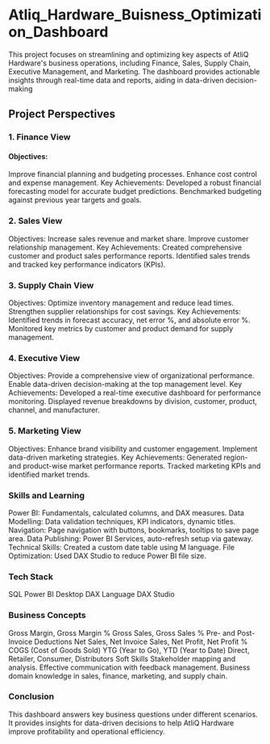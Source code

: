 # Atliq_Hardware_Buisness_Optimization_Dashboard
  This project focuses on streamlining and optimizing key aspects of AtliQ Hardware's business operations, including Finance, Sales, Supply Chain, Executive Management, and Marketing. The dashboard provides actionable insights through real-time data and reports, aiding in data-driven decision-making
## Project Perspectives
### 1. Finance View
#### Objectives:
Improve financial planning and budgeting processes.
Enhance cost control and expense management.
Key Achievements:
Developed a robust financial forecasting model for accurate budget predictions.
Benchmarked budgeting against previous year targets and goals.
### 2. Sales View
Objectives:
Increase sales revenue and market share.
Improve customer relationship management.
Key Achievements:
Created comprehensive customer and product sales performance reports.
Identified sales trends and tracked key performance indicators (KPIs).
### 3. Supply Chain View
Objectives:
Optimize inventory management and reduce lead times.
Strengthen supplier relationships for cost savings.
Key Achievements:
Identified trends in forecast accuracy, net error %, and absolute error %.
Monitored key metrics by customer and product demand for supply management.
### 4. Executive View
Objectives:
Provide a comprehensive view of organizational performance.
Enable data-driven decision-making at the top management level.
Key Achievements:
Developed a real-time executive dashboard for performance monitoring.
Displayed revenue breakdowns by division, customer, product, channel, and manufacturer.
### 5. Marketing View
Objectives:
Enhance brand visibility and customer engagement.
Implement data-driven marketing strategies.
Key Achievements:
Generated region- and product-wise market performance reports.
Tracked marketing KPIs and identified market trends.
### Skills and Learning
Power BI: Fundamentals, calculated columns, and DAX measures.
Data Modelling: Data validation techniques, KPI indicators, dynamic titles.
Navigation: Page navigation with buttons, bookmarks, tooltips to save page area.
Data Publishing: Power BI Services, auto-refresh setup via gateway.
Technical Skills: Created a custom date table using M language.
File Optimization: Used DAX Studio to reduce Power BI file size.
### Tech Stack
SQL
Power BI Desktop
DAX Language
DAX Studio
### Business Concepts
Gross Margin, Gross Margin %
Gross Sales, Gross Sales %
Pre- and Post-Invoice Deductions
Net Sales, Net Invoice Sales, Net Profit, Net Profit %
COGS (Cost of Goods Sold)
YTG (Year to Go), YTD (Year to Date)
Direct, Retailer, Consumer, Distributors
Soft Skills
Stakeholder mapping and analysis.
Effective communication with feedback management.
Business domain knowledge in sales, finance, marketing, and supply chain.
### Conclusion
This dashboard answers key business questions under different scenarios. It provides insights for data-driven decisions to help AtliQ Hardware improve profitability and operational efficiency.

